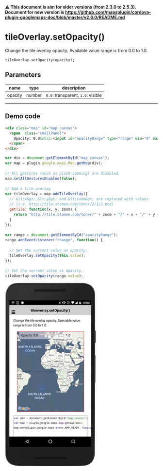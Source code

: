 :warning: **This document is aim for older versions (from 2.3.0 to 2.5.3).
Document for new version is https://github.com/mapsplugin/cordova-plugin-googlemaps-doc/blob/master/v2.6.0/README.md**

# tileOverlay.setOpacity()

Change the tile overlay opacity. Available value range is from 0.0 to 1.0.

```
tileOverlay.setOpacity(opacity);
```

## Parameters

name           | type          | description
---------------|---------------|---------------------------------------
opacity        | number        | `0.0`: transparent, `1.0`: visible
-----------------------------------------------------------------------

## Demo code

```html
<div class="map" id="map_canvas">
  <span  class="smallPanel">
    Opacity: 0.0&nbsp;<input id="opacityRange" type="range" min="0" max="1" step="0.1">&nbsp;1.0
  </span>
</div>
```

```js
var div = document.getElementById("map_canvas");
var map = plugin.google.maps.Map.getMap(div);

// All gestures (such as pinch-zooming) are disabled.
map.setAllGesturesEnabled(false);

// Add a tile overlay
var tileOverlay = map.addTileOverlay({
  // &lt;x&gt;,&lt;y&gt; and &lt;zoom&gt; are replaced with values
  // (i.e. http://tile.stamen.com/toner/2/1/2.png)
  getTile: function(x, y, zoom) {
    return "http://tile.stamen.com/toner/" + zoom + "/" + x + "/" + y + ".png";
  }
});

var range = document.getElementById("opacityRange");
range.addEventListener("change", function() {

  // Set the current value as opacity.
  tileOverlay.setOpacity(this.value);
});

// Set the current value as opacity.
tileOverlay.setOpacity(range.value);

```

![](image.gif)
